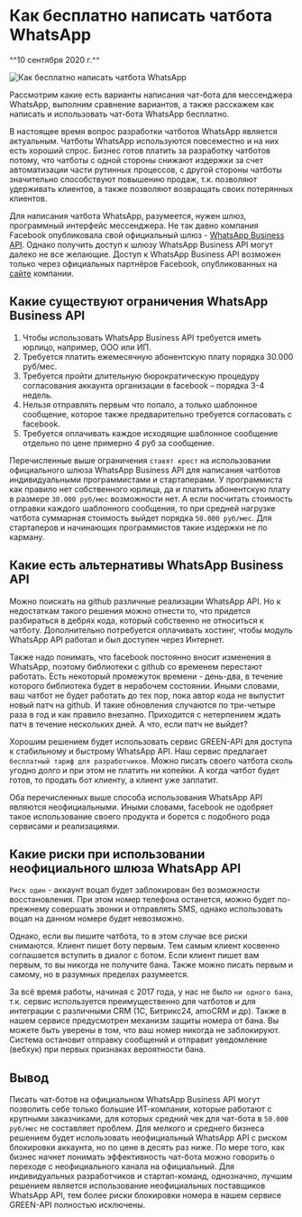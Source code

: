 # Как бесплатно написать чатбота WhatsApp
^^10 сентября 2020 г.^^

![Как бесплатно написать чатбота WhatsApp](../../assets/kak-besplatno-napisat-chatbota-whatsapp.png)

Рассмотрим какие есть варианты написания чат-бота для мессенджера WhatsApp, выполним сравнение вариантов, а также расскажем как написать и использовать чат-бота WhatsApp бесплатно.

В настоящее время вопрос разработки чатботов WhatsApp является актуальным. Чатботы WhatsApp используются повсеместно и на них есть хороший спрос. Бизнес готов платить за разработку чатботов потому, что чатботы с одной стороны снижают издержки за счет автоматизации части рутинных процессов, с другой стороны чатботы значительно способствуют повышению продаж, т.к. позволяют удерживать клиентов, а также позволяют возвращать своих потерянных клиентов.

Для написания чатбота WhatsApp, разумеется, нужен шлюз, программный интерфейс мессенджера. Не так давно компания Facebook опубликовала свой официальный шлюз - [WhatsApp Business API](https://developers.facebook.com/docs/whatsapp/). Однако получить доступ к шлюзу WhatsApp Business API могут далеко не все желающие. Доступ к WhatsApp Business API возможен только через официальных партнёров Facebook, опубликованных на [сайте](https://www.facebook.com/business/partner-directory/search?platforms=whatsapp&solution_type=messaging&ref=wa2019t1) компании.


## Какие существуют ограничения WhatsApp Business API

1. Чтобы использовать WhatsApp Business API требуется иметь юрлицо, например, ООО или ИП.
2. Требуется платить ежемесячную абонентскую плату порядка 30.000 руб/мес.
3. Требуется пройти длительную бюрократическую процедуру согласования аккаунта организации в facebook – порядка 3-4 недель.
4. Нельзя отправлять первым что попало, а только шаблонное сообщение, которое также предварительно требуется согласовать с facebook.
5. Требуется оплачивать каждое исходящие шаблонное сообщение отдельно по цене примерно 4 руб за сообщение.

Перечисленные выше ограничения ``ставят крест`` на использовании официального шлюза WhatsApp Business API для написания чатботов индивидуальными программистами и стартаперами. У программиста как правило нет собственного юрлица, да и платить абонентскую плату в размере ``30.000 руб/мес`` возможности нет. А если посчитать стоимость отправки каждого шаблонного сообщения, то при средней нагрузке чатбота суммарная стоимость выйдет порядка ``50.000 руб/мес``. Для стартаперов и начинающих программистов такие издержки не по карману.

## Какие есть альтернативы WhatsApp Business API

Можно поискать на github различные реализации WhatsApp API. Но к недостаткам такого решения можно отнести то, что придется разбираться в дебрях кода, который собственно не относиться к чатботу. Дополнительно потребуется оплачивать хостинг, чтобы модуль WhatsApp API работал и был доступен через Интернет.

Также надо понимать, что facebook постоянно вносит изменения в WhatsApp, поэтому библиотеки с github со временем перестают работать. Есть некоторый промежуток времени - день-два, в течение которого библиотека будет в нерабочем состоянии. Иными словами, ваш чатбот не будет работать до тех пор, пока автор кода не выпустит новый патч на github. И такие обновления случаются по три-четыре раза в год и как правило внезапно. Приходится с нетерпением ждать патч в течение нескольких дней. А что, если патч не выйдет?

Хорошим решением будет использовать сервис GREEN-API для доступа к стабильному и быстрому WhatsApp API. Наш сервис предлагает ``бесплатный тариф для разработчиков``. Можно писать своего чатбота сколь угодно долго и при этом не платить ни копейки. А когда чатбот будет готов, то продать бот клиенту, а клиент уже заплатит.

Оба перечисленных выше способа использования WhatsApp API являются неофициальными. Иными словами, facebook не одобряет такое использование своего продукта и борется с подобного рода сервисами и реализациями.

## Какие риски при использовании неофициального шлюза WhatsApp API

``Риск один`` - аккаунт воцап будет заблокирован без возможности восстановления. При этом номер телефона останется, можно будет по-прежнему совершать звонки и отправлять SMS, однако использовать воцап на данном номере будет невозможно.

Однако, если вы пишите чатбота, то в этом случае все риски снимаются. Клиент пишет боту первым. Тем самым клиент косвенно соглашается вступить в диалог с ботом. Если клиент пишет вам первым, то вы никогда не получите бана. Также можно писать первым и самому, но в разумных пределах разумеется.

За всё время работы, начиная с 2017 года, у нас не было ``ни одного бана``, т.к. сервис используется преимущественно для чатботов и для интеграции с различными CRM (1С, Битрикс24, amoCRM и др). Также в нашем сервисе предусмотрен механизм защиты номера от бана. Вы можете быть уверены в том, что ваш номер никогда не заблокируют. Система остановит отправку сообщений и отправит уведомление (вебхук) при первых признаках вероятности бана.

## Вывод

Писать чат-ботов на официальном WhatsApp Business API могут позволить себе только большие ИТ-компании, которые работают с крупными заказчиками, для которых средний чек для чат-бота в ``50.000 руб/мес`` не составляет проблем. Для мелкого и среднего бизнеса решением будет использовать неофициальный WhatsApp API с риском блокировки аккаунта, но по цене в десять раз ниже. По мере того, как бизнес начнет понимать эффективность чат-бота можно говорить о переходе с неофициального канала на официальный.
Для индивидуальных разработчиков и стартап-команд, однозначно, лучшим решением является использование неофициальных поставщиков WhatsApp API, тем более риски блокировки номера в нашем сервисе GREEN-API полностью исключены. 
